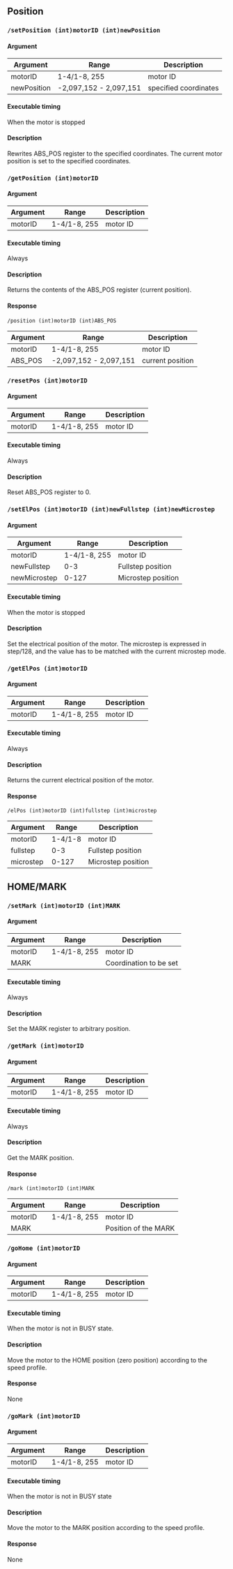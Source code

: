 ## Position

### `/setPosition (int)motorID (int)newPosition`
#### Argument
|Argument|Range|Description|
|---|---|---|
|motorID|1-4/1-8, 255|motor ID|
|newPosition|-2,097,152 - 2,097,151|specified coordinates|

#### Executable timing
When the motor is stopped

#### Description
Rewrites ABS_POS register to the specified coordinates. The current motor position is set to the specified coordinates.

### `/getPosition (int)motorID`
#### Argument
|Argument|Range|Description|
|---|---|---|
|motorID|1-4/1-8, 255|motor ID|

#### Executable timing
Always

#### Description
Returns the contents of the ABS_POS register (current position).

#### Response
```
/position (int)motorID (int)ABS_POS
```

|Argument|Range|Description|
|---|---|---|
|motorID|1-4/1-8, 255|motor ID|
|ABS_POS|-2,097,152 - 2,097,151|current position|

### `/resetPos (int)motorID`
#### Argument
|Argument|Range|Description|
|---|---|---|
|motorID|1-4/1-8, 255|motor ID|

#### Executable timing
Always

#### Description
Reset ABS_POS register to 0.

### `/setElPos (int)motorID (int)newFullstep (int)newMicrostep`
#### Argument
|Argument|Range|Description|
|---|---|---|
|motorID|1-4/1-8, 255|motor ID|
|newFullstep|0-3|Fullstep position|
|newMicrostep|0-127|Microstep position|

#### Executable timing
When the motor is stopped

#### Description
Set the electrical position of the motor. The microstep is expressed in step/128, and the value has to be matched with the current microstep mode.

### `/getElPos (int)motorID`
#### Argument
|Argument|Range|Description|
|---|---|---|
|motorID|1-4/1-8, 255|motor ID|

#### Executable timing
Always

#### Description
Returns the current electrical position of the motor.

#### Response
```
/elPos (int)motorID (int)fullstep (int)microstep
```

|Argument|Range|Description|
|---|---|---|
|motorID|1-4/1-8|motor ID|
|fullstep|0-3|Fullstep position|
|microstep|0-127|Microstep position|


## HOME/MARK
### `/setMark (int)motorID (int)MARK`
#### Argument
|Argument|Range|Description|
|---|---|---|
|motorID|1-4/1-8, 255|motor ID|
|MARK||Coordination to be set|

#### Executable timing
Always

#### Description
Set the MARK register to arbitrary position.

### `/getMark (int)motorID`
#### Argument
|Argument|Range|Description|
|---|---|---|
|motorID|1-4/1-8, 255|motor ID|

#### Executable timing
Always

#### Description
Get the MARK position.

#### Response
```
/mark (int)motorID (int)MARK
```

|Argument|Range|Description|
|---|---|---|
|motorID|1-4/1-8, 255|motor ID|
|MARK|| Position of the MARK |

### `/goHome (int)motorID`
#### Argument
|Argument|Range|Description|
|---|---|---|
|motorID|1-4/1-8, 255|motor ID|

#### Executable timing
When the motor is not in BUSY state.

#### Description
Move the motor to the HOME position (zero position) according to the speed profile.

#### Response
None

### `/goMark (int)motorID`
#### Argument
|Argument|Range|Description|
|---|---|---|
|motorID|1-4/1-8, 255|motor ID|

#### Executable timing
When the motor is not in BUSY state

#### Description
Move the motor to the MARK position according to the speed profile.

#### Response
None